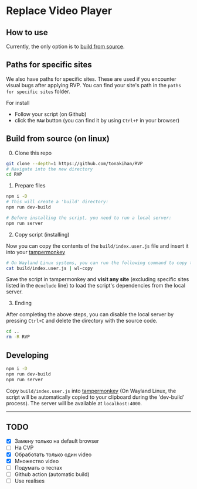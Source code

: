 # Replace Video Player

## How to use
Currently, the only option is to [build from source](#build-from-source-(on-linux)).

## Paths for specific sites
We also have paths for specific sites. These are used if
you encounter visual bugs after applying RVP. You can
find your site's path in the `paths for specific sites` folder.

For install
- Follow your script (on Github)
- click the `RAW` button (you can find it by using `Ctrl+F` in your browser)

## Build from source (on linux)
0. Clone this repo
```sh
git clone --depth=1 https://github.com/tonakihan/RVP
# Navigate into the new directory
cd RVP
```

1. Prepare files

```sh
npm i -D
# This will create a 'build' directory:
npm run dev-build

# Before installing the script, you need to run a local server:
npm run server
```

2. Copy script (installing)

Now you can copy the contents of the `build/index.user.js` file
and insert it into your [tampermonkey](https://www.tampermonkey.net/)
```sh
# On Wayland Linux systems, you can run the following command to copy the script to your clipboard:
cat build/index.user.js | wl-copy
```

Save the script in tampermonkey and **visit any site**
(excluding specific sites listed in the `@exclude` line)
to load the script's dependencies from the local server.

3. Ending

After completing the above steps, you can disable the local server
by pressing `Ctrl+C` and delete the directory with the source code.
```sh
cd ..
rm -R RVP
```

## Developing
```sh
npm i -D
npm run dev-build
npm run server
```
Copy `build/index.user.js` into [tampermonkey](https://www.tampermonkey.net/)
(On Wayland Linux, the script will be automatically copied to your clipboard
during the 'dev-build' process). The server will be available at `localhost:4000`.

---
## TODO
- [x] Замену только на default browser
- [ ] На CVP
- [x] Обработать только один video
- [x] Множество video
- [ ] Подумать о тестах
- [ ] Github action (automatic build)
- [ ] Use realises
